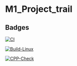 # M1_Project_trail

## Badges

[![CI](https://github.com/Kharepooja1999/M1_Project_trail/actions/workflows/main.yml/badge.svg)](https://github.com/Kharepooja1999/M1_Project_trail/actions/workflows/main.yml)

[![Build-Linux](https://github.com/Kharepooja1999/M1_Project_trail/actions/workflows/Build.yml/badge.svg)](https://github.com/Kharepooja1999/M1_Project_trail/actions/workflows/Build.yml)

[![CPP-Check](https://github.com/Kharepooja1999/M1_Project_trail/actions/workflows/Cpp.yml/badge.svg)](https://github.com/Kharepooja1999/M1_Project_trail/actions/workflows/Cpp.yml)



